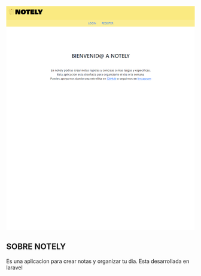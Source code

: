 <img src="NotelyLogin.png" alt="Imagen">

## SOBRE NOTELY

Es una aplicacion para crear notas y organizar tu dia.
Esta desarrollada en laravel
